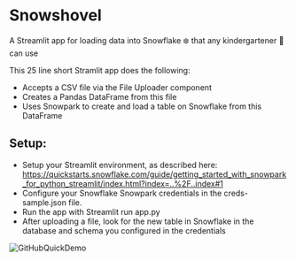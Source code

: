 # Snowshovel
A Streamlit app for loading data into Snowflake ❄️ that any kindergartener :baby: can use 

This 25 line short Stramlit app does the following:

* Accepts a CSV file via the File Uploader component
* Creates a Pandas DataFrame from this file
* Uses Snowpark to create and load a table on Snowflake from this DataFrame

## Setup:
* Setup your Streamlit environment, as described here: https://quickstarts.snowflake.com/guide/getting_started_with_snowpark_for_python_streamlit/index.html?index=..%2F..index#1
* Configure your Snowflake Snowpark credentials in the creds-sample.json file.
* Run the app with Streamlit run app.py
* After uploading a file, look for the new table in Snowflake in the database and schema you configured in the credentials



![GitHubQuickDemo](https://user-images.githubusercontent.com/15609655/236762568-a62c37bf-b86b-4024-abbf-d66566f4c1fe.gif)
